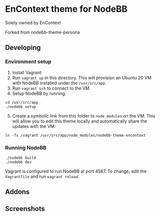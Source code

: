 EnContext theme for NodeBB
====================
Solely owned by EnContext

Forked from nodebb-theme-persona


## Developing

### Environment setup

1. Install Vagrant
2. Run `vagrant up` in this directory. This will provision an Ubuntu 20 VM with NodeBB installed under the `/usr/src/app`.
3. Run `vagrant ssh` to connect to the VM.
4. Setup NodeBB by running:
```
cd /usr/src/app
./nodebb setup
```
5. Create a symbolic link from this folder to `node_modules` on the VM. This will allow you to edit this theme locally and automatically share the updates with the VM:
```
ln -fs /vagrant /usr/src/app/node_modules/nodebb-theme-encontext
```

### Running NodeBB

```
./nodebb build
./nodebb dev
```
Vagrant is configured to run NodeBB at port 4567. To change, edit the `Vagrantfile` and run `vagrant reload`.

## Addons


## Screenshots

